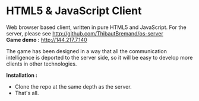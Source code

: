 # HTML5 & JavaScript Client

Web browser based client, written in pure HTML5 and JavaScript.
For the server, please see http://github.com/ThibautBremand/os-server <br/>
**Game demo :** http://144.217.7.140 <br/>

The game has been designed in a way that all the communication intelligence is deported to the server side, so it will be easy to develop more clients in other technologies.

**Installation :** <br/>
- Clone the repo at the same depth as the server.
- That's all.
